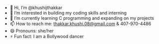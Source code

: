 - 👋 Hi, I’m @khushijthakkar
- 👀 I’m interested in building my coding skills and interning
- 🌱 I’m currently learning C programming and expanding on my projects
- 📫 How to reach me: thakkar.khushi.08@gmail.com  &   407-970-4486
- 😄 Pronouns: she/her
- ⚡ Fun fact: I am a Bollywood dancer

<!---
khushijthakkar/khushijthakkar is a ✨ special ✨ repository because its `README.md` (this file) appears on your GitHub profile.
You can click the Preview link to take a look at your changes.
--->

